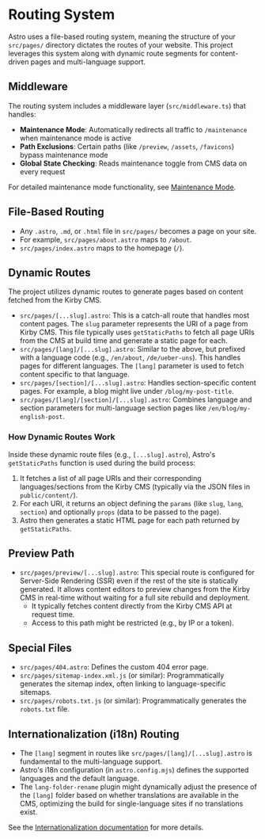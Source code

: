 # Routing System

Astro uses a file-based routing system, meaning the structure of your `src/pages/` directory dictates the routes of your website. This project leverages this system along with dynamic route segments for content-driven pages and multi-language support.

## Middleware

The routing system includes a middleware layer (`src/middleware.ts`) that handles:

- **Maintenance Mode**: Automatically redirects all traffic to `/maintenance` when maintenance mode is active
- **Path Exclusions**: Certain paths (like `/preview`, `/assets`, `/favicons`) bypass maintenance mode
- **Global State Checking**: Reads maintenance toggle from CMS data on every request

For detailed maintenance mode functionality, see [Maintenance Mode](maintenance-mode.md).

## File-Based Routing

- Any `.astro`, `.md`, or `.html` file in `src/pages/` becomes a page on your site.
- For example, `src/pages/about.astro` maps to `/about`.
- `src/pages/index.astro` maps to the homepage (`/`).

## Dynamic Routes

The project utilizes dynamic routes to generate pages based on content fetched from the Kirby CMS.

- `src/pages/[...slug].astro`: This is a catch-all route that handles most content pages. The `slug` parameter represents the URI of a page from Kirby CMS. This file typically uses `getStaticPaths` to fetch all page URIs from the CMS at build time and generate a static page for each.
- `src/pages/[lang]/[...slug].astro`: Similar to the above, but prefixed with a language code (e.g., `/en/about`, `/de/ueber-uns`). This handles pages for different languages. The `[lang]` parameter is used to fetch content specific to that language.
- `src/pages/[section]/[...slug].astro`: Handles section-specific content pages. For example, a blog might live under `/blog/my-post-title`.
- `src/pages/[lang]/[section]/[...slug].astro`: Combines language and section parameters for multi-language section pages like `/en/blog/my-english-post`.

### How Dynamic Routes Work

Inside these dynamic route files (e.g., `[...slug].astro`), Astro's `getStaticPaths` function is used during the build process:

1.  It fetches a list of all page URIs and their corresponding languages/sections from the Kirby CMS (typically via the JSON files in `public/content/`).
2.  For each URI, it returns an object defining the `params` (like `slug`, `lang`, `section`) and optionally `props` (data to be passed to the page).
3.  Astro then generates a static HTML page for each path returned by `getStaticPaths`.

## Preview Path

- `src/pages/preview/[...slug].astro`: This special route is configured for Server-Side Rendering (SSR) even if the rest of the site is statically generated. It allows content editors to preview changes from the Kirby CMS in real-time without waiting for a full site rebuild and deployment.
  - It typically fetches content directly from the Kirby CMS API at request time.
  - Access to this path might be restricted (e.g., by IP or a token).

## Special Files

- `src/pages/404.astro`: Defines the custom 404 error page.
- `src/pages/sitemap-index.xml.js` (or similar): Programmatically generates the sitemap index, often linking to language-specific sitemaps.
- `src/pages/robots.txt.js` (or similar): Programmatically generates the `robots.txt` file.

## Internationalization (i18n) Routing

- The `[lang]` segment in routes like `src/pages/[lang]/[...slug].astro` is fundamental to the multi-language support.
- Astro's i18n configuration (in `astro.config.mjs`) defines the supported languages and the default language.
- The `lang-folder-rename` plugin might dynamically adjust the presence of the `[lang]` folder based on whether translations are available in the CMS, optimizing the build for single-language sites if no translations exist.

See the [Internationalization documentation](./internationalization.md) for more details.
